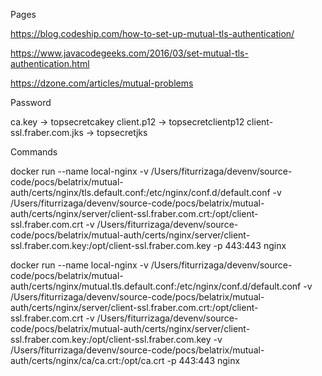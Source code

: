 Pages

https://blog.codeship.com/how-to-set-up-mutual-tls-authentication/

https://www.javacodegeeks.com/2016/03/set-mutual-tls-authentication.html

https://dzone.com/articles/mutual-problems

Password

ca.key -> topsecretcakey
client.p12 -> topsecretclientp12
client-ssl.fraber.com.jks -> topsecretjks

Commands

docker run --name local-nginx -v /Users/fiturrizaga/devenv/source-code/pocs/belatrix/mutual-auth/certs/nginx/tls.default.conf:/etc/nginx/conf.d/default.conf -v /Users/fiturrizaga/devenv/source-code/pocs/belatrix/mutual-auth/certs/nginx/server/client-ssl.fraber.com.crt:/opt/client-ssl.fraber.com.crt -v /Users/fiturrizaga/devenv/source-code/pocs/belatrix/mutual-auth/certs/nginx/server/client-ssl.fraber.com.key:/opt/client-ssl.fraber.com.key -p 443:443 nginx

docker run --name local-nginx -v /Users/fiturrizaga/devenv/source-code/pocs/belatrix/mutual-auth/certs/nginx/mutual.tls.default.conf:/etc/nginx/conf.d/default.conf -v /Users/fiturrizaga/devenv/source-code/pocs/belatrix/mutual-auth/certs/nginx/server/client-ssl.fraber.com.crt:/opt/client-ssl.fraber.com.crt -v /Users/fiturrizaga/devenv/source-code/pocs/belatrix/mutual-auth/certs/nginx/server/client-ssl.fraber.com.key:/opt/client-ssl.fraber.com.key -v /Users/fiturrizaga/devenv/source-code/pocs/belatrix/mutual-auth/certs/nginx/ca/ca.crt:/opt/ca.crt -p 443:443 nginx